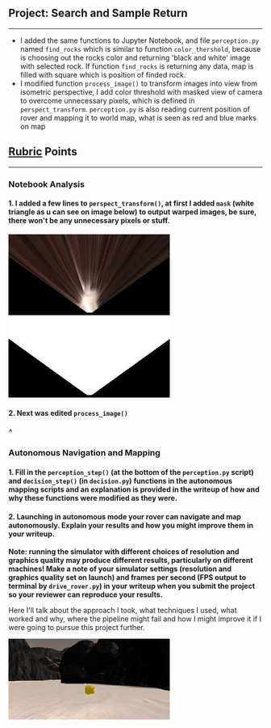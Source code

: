 ## Project: Search and Sample Return
---



* I added the same functions to Jupyter Notebook, and file `perception.py` named `find_rocks` which is similar to function `color_thershold`, because is choosing out the rocks color and returning 'black and white' image with selected rock. If function `find_rocks` is returning any data, map is filled with square which is position of finded rock.
* I modified function `process_image()` to transform images into view from isometric perspective, I add color threshold with masked view of camera to overcome unnecessary pixels, which is defined in `perspect_transform`. `perception.py` is also reading current position of rover and mapping it to world map, what is seen as red and blue marks on map

[//]: # (Image References)

[image1]: ./misc/rover_image.jpg
[image2]: ./calibration_images/example_grid1.jpg
[image3]: ./calibration_images/example_rock1.jpg 
[image4]: ./output/warped_example.jpg 
[image5]: ./output/mask_example.jpg
[image6]: ./output/rock.jpg
[image7]: ./output/example_rock.jpg

## [Rubric](https://review.udacity.com/#!/rubrics/916/view) Points

---

### Notebook Analysis
#### 1. I added a few lines to `perspect_transform()`, at first I added `mask` (white triangle as u can see on image below) to output warped images, be sure, there won't be any unnecessary pixels or stuff.


![alt text][image4] ![alt text][image5]


#### 2. Next was edited `process_image()`
#####   ^ 


### Autonomous Navigation and Mapping

#### 1. Fill in the `perception_step()` (at the bottom of the `perception.py` script) and `decision_step()` (in `decision.py`) functions in the autonomous mapping scripts and an explanation is provided in the writeup of how and why these functions were modified as they were.


#### 2. Launching in autonomous mode your rover can navigate and map autonomously.  Explain your results and how you might improve them in your writeup.  

**Note: running the simulator with different choices of resolution and graphics quality may produce different results, particularly on different machines!  Make a note of your simulator settings (resolution and graphics quality set on launch) and frames per second (FPS output to terminal by `drive_rover.py`) in your writeup when you submit the project so your reviewer can reproduce your results.**

Here I'll talk about the approach I took, what techniques I used, what worked and why, where the pipeline might fail and how I might improve it if I were going to pursue this project further.  



![alt text][image3]


